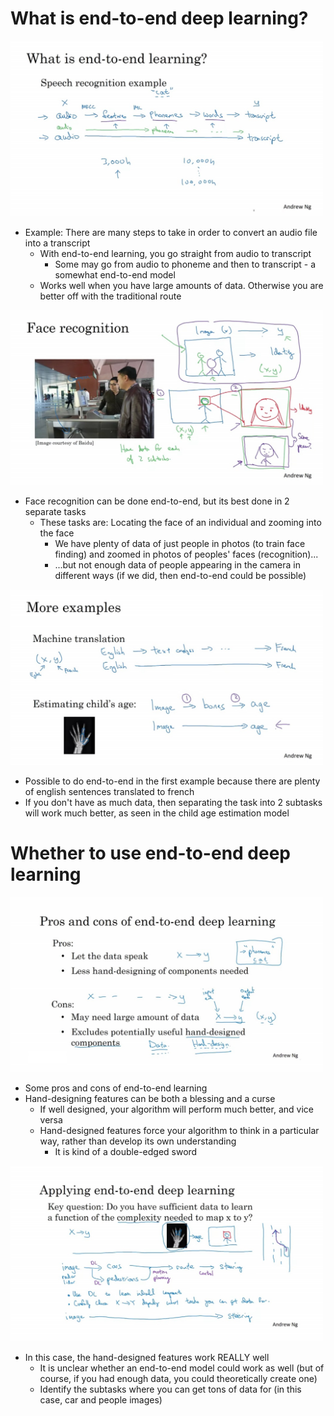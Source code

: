 # What is end-to-end deep learning?

<img src="https://github.com/lmoham/deep-learning-specialization/blob/main/3.%20Structuring%20Machine%20Learning%20Projects/images/week2/4.1.0.jpg" width="500"/>

* Example: There are many steps to take in order to convert an audio file into a transcript
  * With end-to-end learning, you go straight from audio to transcript
    * Some may go from audio to phoneme and then to transcript - a somewhat end-to-end model
  * Works well when you have large amounts of data. Otherwise you are better off with the traditional route

<img src="https://github.com/lmoham/deep-learning-specialization/blob/main/3.%20Structuring%20Machine%20Learning%20Projects/images/week2/4.1.1.jpg" width="500"/>

* Face recognition can be done end-to-end, but its best done in 2 separate tasks
  * These tasks are: Locating the face of an individual and zooming into the face
    * We have plenty of data of just people in photos (to train face finding) and zoomed in photos of peoples' faces (recognition)...
    * ...but not enough data of people appearing in the camera in different ways (if we did, then end-to-end could be possible)

<img src="https://github.com/lmoham/deep-learning-specialization/blob/main/3.%20Structuring%20Machine%20Learning%20Projects/images/week2/4.1.2.jpg" width="500"/>

* Possible to do end-to-end in the first example because there are plenty of english sentences translated to french
* If you don't have as much data, then separating the task into 2 subtasks will work much better, as seen in the child age estimation model

# Whether to use end-to-end deep learning

<img src="https://github.com/lmoham/deep-learning-specialization/blob/main/3.%20Structuring%20Machine%20Learning%20Projects/images/week2/4.2.0.jpg" width="500"/>

* Some pros and cons of end-to-end learning
* Hand-designing features can be both a blessing and a curse
  * If well designed, your algorithm will perform much better, and vice versa
  * Hand-designed features force your algorithm to think in a particular way, rather than develop its own understanding
      * It is kind of a double-edged sword

<img src="https://github.com/lmoham/deep-learning-specialization/blob/main/3.%20Structuring%20Machine%20Learning%20Projects/images/week2/4.2.1.jpg" width="500"/>

* In this case, the hand-designed features work REALLY well
  * It is unclear whether an end-to-end model could work as well (but of course, if you had enough data, you could theoretically create one)
  * Identify the subtasks where you can get tons of data for (in this case, car and people images)
